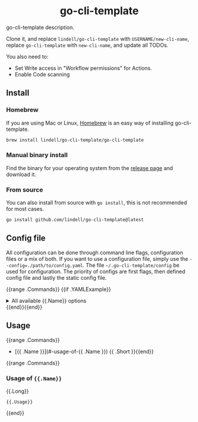 <h1 align="center">
  go-cli-template
</h1>

go-cli-template description.

Clone it, and replace `lindell/go-cli-template` with `USERNAME/new-cli-name`,
replace `go-cli-template` with `new-cli-name`,
and update all TODOs.

You also need to:
* Set Write access in "Workflow permissions" for Actions.
* Enable Code scanning

## Install

### Homebrew
If you are using Mac or Linux, [Homebrew](https://brew.sh/) is an easy way of installing go-cli-template.
```bash
brew install lindell/go-cli-template/go-cli-template
```

### Manual binary install
Find the binary for your operating system from the [release page](https://github.com/lindell/go-cli-template/releases) and download it.

### From source
You can also install from source with `go install`, this is not recommended for most cases.
```bash
go install github.com/lindell/go-cli-template@latest
```

## Config file

All configuration can be done through command line flags, configuration files or a mix of both. If you want to use a configuration file, simply use the `--config=./path/to/config.yaml`. The file `~/.go-cli-template/config` be used for configuration. The priority of configs are first flags, then defined config file and lastly the static config file.

{{range .Commands}}
{{if .YAMLExample}}
<details>
  <summary>All available {{.Name}} options</summary>

```yaml
{{ .YAMLExample }}
```
</details>
{{end}}{{end}}

## Usage
{{range .Commands}}
* [{{ .Name }}](#-usage-of-{{ .Name }}) {{ .Short }}{{end}}

{{range .Commands}}
### Usage of `{{.Name}}`
{{.Long}}
```
{{.Usage}}
```

{{end}}
